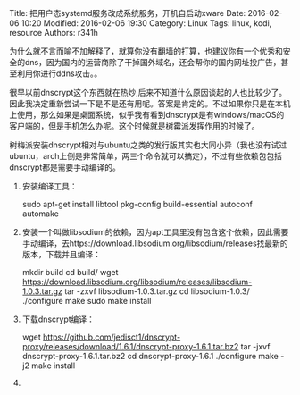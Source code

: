 Title: 把用户态systemd服务改成系统服务，开机自启动xware
Date: 2016-02-06 10:20
Modified: 2016-02-06 19:30
Category: Linux
Tags: linux, kodi, resource
Authors: r341h


为什么就不言而喻不加解释了，就算你没有翻墙的打算，也建议你有一个优秀和安全的dns，因为国内的运营商除了干掉国外域名，还会帮你的国内网址投广告，甚至利用你进行ddns攻击。。

很早以前dnscrypt这个东西就在热炒,后来不知道什么原因谈起的人也比较少了。因此我决定重新尝试一下是不是还有用呢。答案是肯定的。不过如果你只是在本机上使用，那么如果是桌面系统，似乎我有看到dnscrypt是有windows/macOS的客户端的，但是手机怎么办呢。这个时候就是树霉派发挥作用的时候了。

树梅派安装dnscrypt相对与ubuntu之类的发行版其实也大同小异（我也没有试过ubuntu，arch上倒是非常简单，两三个命令就可以搞定），不过有些依赖包包括dnscrypt都是需要手动编译的。

1. 安装编译工具：

    sudo apt-get install libtool pkg-config build-essential autoconf automake

2. 安装一个叫做libsodium的依赖，因为apt工具里没有包含这个依赖，因此需要手动编译，去https://download.libsodium.org/libsodium/releases找最新的版本，下载并且编译：

    mkdir build
    cd build/
    wget https://download.libsodium.org/libsodium/releases/libsodium-1.0.3.tar.gz
    tar -zxvf libsodium-1.0.3.tar.gz
    cd libsodium-1.0.3/
    ./configure
    make
    sudo make install

3. 下载dnscrypt编译：
    
    wget https://github.com/jedisct1/dnscrypt-proxy/releases/download/1.6.1/dnscrypt-proxy-1.6.1.tar.bz2
    tar -jxvf dnscrypt-proxy-1.6.1.tar.bz2
    cd dnscrypt-proxy-1.6.1
    ./configure
    make -j2
    make install

4.  
